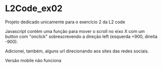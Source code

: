 # L2Code_ex02

Projeto dedicado unicamente para o exercício 2 da L2 code

Javascript contém uma função para mover o scroll no eixo X com um button com "onclick" sobrescrevendo a direção left (esquerda +900, direita -900).

Adicionei, também, alguns url direcionando aos sites das redes sociais.

Versão mobile não funciona
